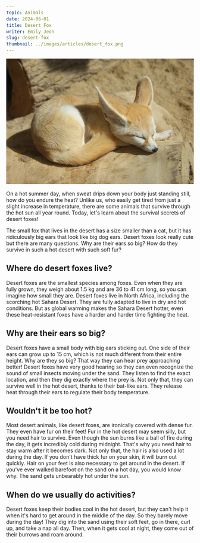 ```yaml
---
topic: Animals
date: 2024-06-01
title: Desert Fox
writer: Emily Jeon
slug: desert-fox
thumbnail: ../images/articles/desert_fox.png
---
```

![desert fox](../images/articles/desert_fox.png)

On a hot summer day, when sweat drips down your body just standing still, how do you endure the heat? Unlike us, who easily get tired from just a slight increase in temperature, there are some animals that survive through the hot sun all year round. Today, let's learn about the survival secrets of desert foxes!

The small fox that lives in the desert has a size smaller than a cat, but it has ridiculously big ears that look like big dog ears. Desert foxes look really cute but there are many questions. Why are their ears so big? How do they survive in such a hot desert with such soft fur?

## Where do desert foxes live?
Desert foxes are the smallest species among foxes. Even when they are fully grown, they weigh about 1.5 kg and are 36 to 41 cm long, so you can imagine how small they are. Desert foxes live in North Africa, including the scorching hot Sahara Desert. They are fully adapted to live in dry and hot conditions. But as global warming makes the Sahara Desert hotter, even these heat-resistant foxes have a harder and harder time fighting the heat.

## Why are their ears so big?
Desert foxes have a small body with big ears sticking out. One side of their ears can grow up to 15 cm, which is not much different from their entire height. Why are they so big? That way they can hear prey approaching better! Desert foxes have very good hearing so they can even recognize the sound of small insects moving under the sand. They listen to find the exact location, and then they dig exactly where the prey is. Not only that, they can survive well in the hot desert, thanks to their bat-like ears. They release heat through their ears to regulate their body temperature.

## Wouldn't it be too hot?
Most desert animals, like desert foxes, are ironically covered with dense fur. They even have fur on their feet! Fur in the hot desert
may seem silly, but you need hair to survive. Even though the sun burns like a ball of fire during the day, it gets incredibly cold during midnight. That's why you need hair to stay warm after it becomes dark. Not only that, the hair is also used a lot during the day. If you don't have thick fur on your skin, it will burn out quickly. Hair on your feet is also necessary to get around in the desert. If you've ever walked barefoot on the sand on a hot day, you would know why. The sand gets unbearably hot under the sun.

## When do we usually do activities?
Desert foxes keep their bodies cool in the hot desert, but they can't help it when it's hard to get around in the middle of the day. So they barely move during the day! They dig into the sand using their soft feet, go in there, curl up, and take a nap all day. Then, when it gets cool at night, they come out of their burrows and roam around.